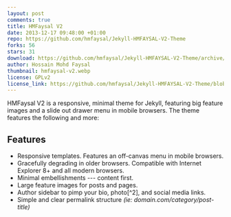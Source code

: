 ```yaml
---
layout: post
comments: true
title: HMFaysal V2
date: 2013-12-17 09:48:00 +01:00
repo: https://github.com/hmfaysal/Jekyll-HMFAYSAL-V2-Theme
forks: 56
stars: 31
download: https://github.com/hmfaysal/Jekyll-HMFAYSAL-V2-Theme/archive/master.zip
author: Hossain Mohd Faysal
thumbnail: hmfaysal-v2.webp
license: GPLv2
license_link: https://github.com/hmfaysal/Jekyll-HMFAYSAL-V2-Theme/blob/master/LICENSE
---
```


HMFaysal V2 is a responsive, minimal theme for Jekyll, featuring big feature images and a slide out drawer menu in mobile browsers.
The theme features the following and more:

## Features

* Responsive templates. Features an off-canvas menu in mobile browsers.
* Gracefully degrading in older browsers. Compatible with Internet Explorer 8+ and all modern browsers.
* Minimal embellishments --- content first.
* Large feature images for posts and pages.
* Author sidebar to pimp your bio, photo[^2], and social media links.
* Simple and clear permalink structure *(ie: domain.com/category/post-title)*
